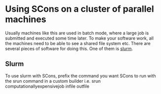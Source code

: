 # Using SCons on a cluster of parallel machines #
Usually machines like this are used in batch mode, where a large job is submitted and executed some time later.
To make your software work, all the machines need to be able to see a shared file system etc.
There are several pieces of software for doing this. One of them is [slurm](https://slurm.schedmd.com/).
## Slurm
To use slurm with SCons, prefix the command you want SCons to run with the srun command in a custom builder
i.e. srun computationallyexpensivejob infile outfile
